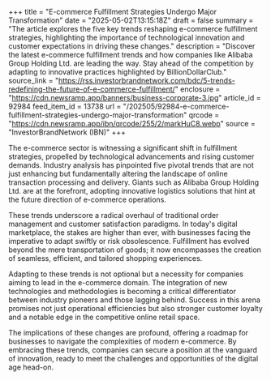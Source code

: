 +++
title = "E-commerce Fulfillment Strategies Undergo Major Transformation"
date = "2025-05-02T13:15:18Z"
draft = false
summary = "The article explores the five key trends reshaping e-commerce fulfillment strategies, highlighting the importance of technological innovation and customer expectations in driving these changes."
description = "Discover the latest e-commerce fulfillment trends and how companies like Alibaba Group Holding Ltd. are leading the way. Stay ahead of the competition by adapting to innovative practices highlighted by BillionDollarClub."
source_link = "https://rss.investorbrandnetwork.com/bdc/5-trends-redefining-the-future-of-e-commerce-fulfillment/"
enclosure = "https://cdn.newsramp.app/banners/business-corporate-3.jpg"
article_id = 92984
feed_item_id = 13738
url = "/202505/92984-e-commerce-fulfillment-strategies-undergo-major-transformation"
qrcode = "https://cdn.newsramp.app/ibn/qrcode/255/2/markHuC8.webp"
source = "InvestorBrandNetwork (IBN)"
+++

<p>The e-commerce sector is witnessing a significant shift in fulfillment strategies, propelled by technological advancements and rising customer demands. Industry analysis has pinpointed five pivotal trends that are not just enhancing but fundamentally altering the landscape of online transaction processing and delivery. Giants such as Alibaba Group Holding Ltd. are at the forefront, adopting innovative logistics solutions that hint at the future direction of e-commerce operations.</p><p>These trends underscore a radical overhaul of traditional order management and customer satisfaction paradigms. In today's digital marketplace, the stakes are higher than ever, with businesses facing the imperative to adapt swiftly or risk obsolescence. Fulfillment has evolved beyond the mere transportation of goods; it now encompasses the creation of seamless, efficient, and tailored shopping experiences.</p><p>Adapting to these trends is not optional but a necessity for companies aiming to lead in the e-commerce domain. The integration of new technologies and methodologies is becoming a critical differentiator between industry pioneers and those lagging behind. Success in this arena promises not just operational efficiencies but also stronger customer loyalty and a notable edge in the competitive online retail space.</p><p>The implications of these changes are profound, offering a roadmap for businesses to navigate the complexities of modern e-commerce. By embracing these trends, companies can secure a position at the vanguard of innovation, ready to meet the challenges and opportunities of the digital age head-on.</p>